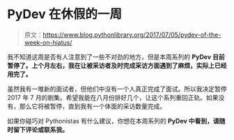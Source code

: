 # PyDev 在休假的一周

> 原文：<https://www.blog.pythonlibrary.org/2017/07/05/pydev-of-the-week-on-hiatus/>

我不知道这周是否有人注意到了一些不对劲的地方，但是本周系列的 **PyDev 目前暂停了。上个月左右，我在让被采访者及时完成采访方面遇到了麻烦，实际上已经用完了。**

虽然我有一堆新的面试者，但他们中没有一个人真正完成了面试。所以我决定暂停 2017 年 7 月的剧集。希望我能在八月份排好几个，让这个系列重回正轨。如果没有，那么它将被暂停，直到我有一个体面的采访数量完成。

如果你碰巧对 Pythonistas 有什么建议，你想在本周系列的 **PyDev 中看到，请随时留下评论或联系我。**